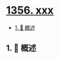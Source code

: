 # [1356. xxx](https://github.com/Tdahuyou/TNotes.leetcode/tree/main/notes/1356.%20xxx)

<!-- region:toc -->

- [1. 📝 概述](#1--概述)

<!-- endregion:toc -->

## 1. 📝 概述
